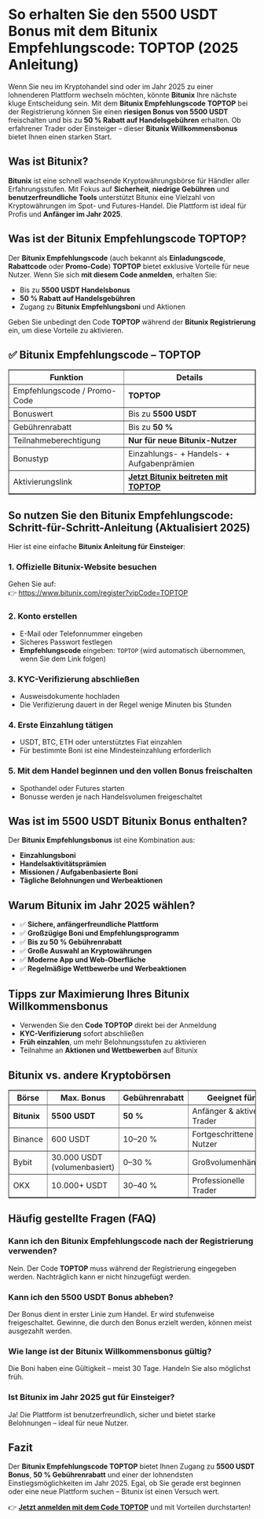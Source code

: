 <h1>So erhalten Sie den 5500 USDT Bonus mit dem Bitunix Empfehlungscode: TOPTOP (2025 Anleitung)</h1>

<p>Wenn Sie neu im Kryptohandel sind oder im Jahr 2025 zu einer lohnenderen Plattform wechseln möchten, könnte <strong>Bitunix</strong> Ihre nächste kluge Entscheidung sein. Mit dem <strong>Bitunix Empfehlungscode</strong> <strong>TOPTOP</strong> bei der Registrierung können Sie einen <strong>riesigen Bonus von 5500 USDT</strong> freischalten und bis zu <strong>50 % Rabatt auf Handelsgebühren</strong> erhalten. Ob erfahrener Trader oder Einsteiger – dieser <strong>Bitunix Willkommensbonus</strong> bietet Ihnen einen starken Start.</p>

<h2>Was ist Bitunix?</h2>
<p><strong>Bitunix</strong> ist eine schnell wachsende Kryptowährungsbörse für Händler aller Erfahrungsstufen. Mit Fokus auf <strong>Sicherheit</strong>, <strong>niedrige Gebühren</strong> und <strong>benutzerfreundliche Tools</strong> unterstützt Bitunix eine Vielzahl von Kryptowährungen im Spot- und Futures-Handel. Die Plattform ist ideal für Profis und <strong>Anfänger im Jahr 2025</strong>.</p>

<h2>Was ist der Bitunix Empfehlungscode TOPTOP?</h2>
<p>Der <strong>Bitunix Empfehlungscode</strong> (auch bekannt als <strong>Einladungscode</strong>, <strong>Rabattcode</strong> oder <strong>Promo-Code</strong>) <strong>TOPTOP</strong> bietet exklusive Vorteile für neue Nutzer. Wenn Sie sich <strong>mit diesem Code anmelden</strong>, erhalten Sie:</p>
<ul>
<li>Bis zu <strong>5500 USDT Handelsbonus</strong></li>
<li><strong>50 % Rabatt auf Handelsgebühren</strong></li>
<li>Zugang zu <strong>Bitunix Empfehlungsboni</strong> und Aktionen</li>
</ul>
<p>Geben Sie unbedingt den Code <strong>TOPTOP</strong> während der <strong>Bitunix Registrierung</strong> ein, um diese Vorteile zu aktivieren.</p>

<h2>✅ Bitunix Empfehlungscode – TOPTOP</h2>
<table border="1" cellpadding="10">
<tr>
<th><strong>Funktion</strong></th>
<th><strong>Details</strong></th>
</tr>
<tr>
<td>Empfehlungscode / Promo-Code</td>
<td><strong>TOPTOP</strong></td>
</tr>
<tr>
<td>Bonuswert</td>
<td>Bis zu <strong>5500 USDT</strong></td>
</tr>
<tr>
<td>Gebührenrabatt</td>
<td>Bis zu <strong>50 %</strong></td>
</tr>
<tr>
<td>Teilnahmeberechtigung</td>
<td><strong>Nur für neue Bitunix-Nutzer</strong></td>
</tr>
<tr>
<td>Bonustyp</td>
<td>Einzahlungs- + Handels- + Aufgabenprämien</td>
</tr>
<tr>
<td>Aktivierungslink</td>
<td><a href="https://www.bitunix.com/register?vipCode=TOPTOP" target="_blank"><strong>Jetzt Bitunix beitreten mit TOPTOP</strong></a></td>
</tr>
</table>

<h2>So nutzen Sie den Bitunix Empfehlungscode: Schritt-für-Schritt-Anleitung (Aktualisiert 2025)</h2>
<p>Hier ist eine einfache <strong>Bitunix Anleitung für Einsteiger</strong>:</p>

<h3>1. Offizielle Bitunix-Website besuchen</h3>
<p>Gehen Sie auf:<br>👉 <a href="https://www.bitunix.com/register?vipCode=TOPTOP" target="_blank">https://www.bitunix.com/register?vipCode=TOPTOP</a></p>

<h3>2. Konto erstellen</h3>
<ul>
<li>E-Mail oder Telefonnummer eingeben</li>
<li>Sicheres Passwort festlegen</li>
<li><strong>Empfehlungscode</strong> eingeben: <code>TOPTOP</code> (wird automatisch übernommen, wenn Sie dem Link folgen)</li>
</ul>

<h3>3. KYC-Verifizierung abschließen</h3>
<ul>
<li>Ausweisdokumente hochladen</li>
<li>Die Verifizierung dauert in der Regel wenige Minuten bis Stunden</li>
</ul>

<h3>4. Erste Einzahlung tätigen</h3>
<ul>
<li>USDT, BTC, ETH oder unterstütztes Fiat einzahlen</li>
<li>Für bestimmte Boni ist eine Mindesteinzahlung erforderlich</li>
</ul>

<h3>5. Mit dem Handel beginnen und den vollen Bonus freischalten</h3>
<ul>
<li>Spothandel oder Futures starten</li>
<li>Bonusse werden je nach Handelsvolumen freigeschaltet</li>
</ul>

<h2>Was ist im 5500 USDT Bitunix Bonus enthalten?</h2>
<p>Der <strong>Bitunix Empfehlungsbonus</strong> ist eine Kombination aus:</p>
<ul>
<li><strong>Einzahlungsboni</strong></li>
<li><strong>Handelsaktivitätsprämien</strong></li>
<li><strong>Missionen / Aufgabenbasierte Boni</strong></li>
<li><strong>Tägliche Belohnungen und Werbeaktionen</strong></li>
</ul>

<h2>Warum Bitunix im Jahr 2025 wählen?</h2>
<ul>
<li>✅ <strong>Sichere, anfängerfreundliche Plattform</strong></li>
<li>✅ <strong>Großzügige Boni und Empfehlungsprogramm</strong></li>
<li>✅ <strong>Bis zu 50 % Gebührenrabatt</strong></li>
<li>✅ <strong>Große Auswahl an Kryptowährungen</strong></li>
<li>✅ <strong>Moderne App und Web-Oberfläche</strong></li>
<li>✅ <strong>Regelmäßige Wettbewerbe und Werbeaktionen</strong></li>
</ul>

<h2>Tipps zur Maximierung Ihres Bitunix Willkommensbonus</h2>
<ul>
<li>Verwenden Sie den <strong>Code TOPTOP</strong> direkt bei der Anmeldung</li>
<li><strong>KYC-Verifizierung</strong> sofort abschließen</li>
<li><strong>Früh einzahlen</strong>, um mehr Belohnungsstufen zu aktivieren</li>
<li>Teilnahme an <strong>Aktionen und Wettbewerben</strong> auf Bitunix</li>
</ul>

<h2>Bitunix vs. andere Kryptobörsen</h2>
<table border="1" cellpadding="10">
<tr>
<th>Börse</th>
<th>Max. Bonus</th>
<th>Gebührenrabatt</th>
<th>Geeignet für</th>
</tr>
<tr>
<td><strong>Bitunix</strong></td>
<td><strong>5500 USDT</strong></td>
<td><strong>50 %</strong></td>
<td>Anfänger & aktive Trader</td>
</tr>
<tr>
<td>Binance</td>
<td>600 USDT</td>
<td>10–20 %</td>
<td>Fortgeschrittene Nutzer</td>
</tr>
<tr>
<td>Bybit</td>
<td>30.000 USDT (volumenbasiert)</td>
<td>0–30 %</td>
<td>Großvolumenhändler</td>
</tr>
<tr>
<td>OKX</td>
<td>10.000+ USDT</td>
<td>30–40 %</td>
<td>Professionelle Trader</td>
</tr>
</table>

<h2>Häufig gestellte Fragen (FAQ)</h2>

<h3>Kann ich den Bitunix Empfehlungscode nach der Registrierung verwenden?</h3>
<p>Nein. Der Code <strong>TOPTOP</strong> muss während der Registrierung eingegeben werden. Nachträglich kann er nicht hinzugefügt werden.</p>

<h3>Kann ich den 5500 USDT Bonus abheben?</h3>
<p>Der Bonus dient in erster Linie zum Handel. Er wird stufenweise freigeschaltet. Gewinne, die durch den Bonus erzielt werden, können meist ausgezahlt werden.</p>

<h3>Wie lange ist der Bitunix Willkommensbonus gültig?</h3>
<p>Die Boni haben eine Gültigkeit – meist 30 Tage. Handeln Sie also möglichst früh.</p>

<h3>Ist Bitunix im Jahr 2025 gut für Einsteiger?</h3>
<p>Ja! Die Plattform ist benutzerfreundlich, sicher und bietet starke Belohnungen – ideal für neue Nutzer.</p>

<h2>Fazit</h2>
<p>Der <strong>Bitunix Empfehlungscode TOPTOP</strong> bietet Ihnen Zugang zu <strong>5500 USDT Bonus</strong>, <strong>50 % Gebührenrabatt</strong> und einer der lohnendsten Einstiegsmöglichkeiten im Jahr 2025. Egal, ob Sie gerade erst beginnen oder eine neue Plattform suchen – Bitunix ist einen Versuch wert.</p>

<p>👉 <a href="https://www.bitunix.com/register?vipCode=TOPTOP" target="_blank"><strong>Jetzt anmelden mit dem Code TOPTOP</strong></a> und mit Vorteilen durchstarten!</p>

</body>
</html>
